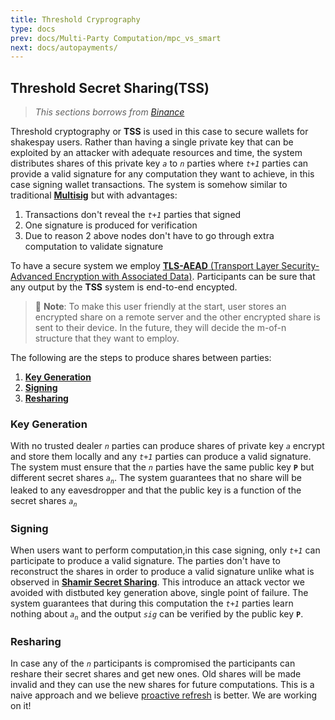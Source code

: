 ```yaml
---
title: Threshold Cryprography
type: docs
prev: docs/Multi-Party Computation/mpc_vs_smart
next: docs/autopayments/
---
```


## Threshold Secret Sharing(TSS)

> _This sections borrows from [Binance](https://github.com/bnb-chain/tss-lib "tss.lib")_

Threshold cryptography or __TSS__ is used in this case to secure wallets for shakespay users.
Rather than having a single private key that can be exploited by an attacker with adequate
resources and time, the system distributes shares of this private key _`a`_ to _`n`_ parties
where _`t+1`_ parties can provide a valid signature for any computation they want to achieve, in
this case signing wallet transactions. The system is somehow similar to traditional [__Multisig__](https://en.wikipedia.org/wiki/Cryptocurrency_wallet#Multisignature_wallet "Multisig")
but with advantages:

1. Transactions don't reveal the _`t+1`_ parties that signed
2. One signature is produced for verification
3. Due to reason 2 above nodes don't have to go through extra computation to validate signature

To have a secure system we employ [__TLS-AEAD__ (Transport Layer Security-Advanced Encryption with Associated Data)](https://en.wikipedia.org/wiki/Authenticated_encryption#Authenticated_encryption_with_associated_data_(AEAD)). Participants can be sure that any output by the __TSS__ system is end-to-end encypted.

> 📓 __Note__: To make this user friendly at the start, user stores an encrypted share on a remote server and the other encrypted share is sent to their device. In the future, they will decide the m-of-n structure that they want to employ.

The following are the steps to produce shares between parties:

1. [__Key Generation__](#key-generation "Keygen")
2. [__Signing__](#signing "Sign")
3. [__Resharing__](#resharing "Reshare")

### Key Generation

With no trusted dealer _`n`_ parties can produce shares of private key _`a`_ encrypt and store them locally and any _`t+1`_ parties can produce a valid signature. The system must ensure that the _`n`_ parties have the same public key __`P`__ but different secret shares _`a`_<sub>_`n`_</sub>. The system guarantees that no share will be leaked to any eavesdropper and that the public key is a function of the secret shares _`a`_<sub>_`n`_</sub>

### Signing

When users want to perform computation,in this case signing, only _`t+1`_ can participate to produce a valid signature. The parties don't have to reconstruct the shares in order to produce a valid signature unlike what is observed in [__Shamir Secret Sharing__](https://en.wikipedia.org/wiki/Shamir%27s_secret_sharing "SSS"). This introduce an attack vector we avoided with distbuted key generation above, single point of failure.  The system guarantees that during this computation the _`t+1`_ parties learn nothing about _`a`_<sub>_`n`_</sub> and the output _`sig`_ can be verified by the public key __`P`__.

### Resharing

In case any of the _`n`_ participants is compromised the participants can reshare their secret shares and get new ones. Old shares will be made invalid and they can use the new shares for future computations. This is a naive approach and we believe [proactive refresh](https://eprint.iacr.org/2022/1656.pdf) is better. We are working on it!
